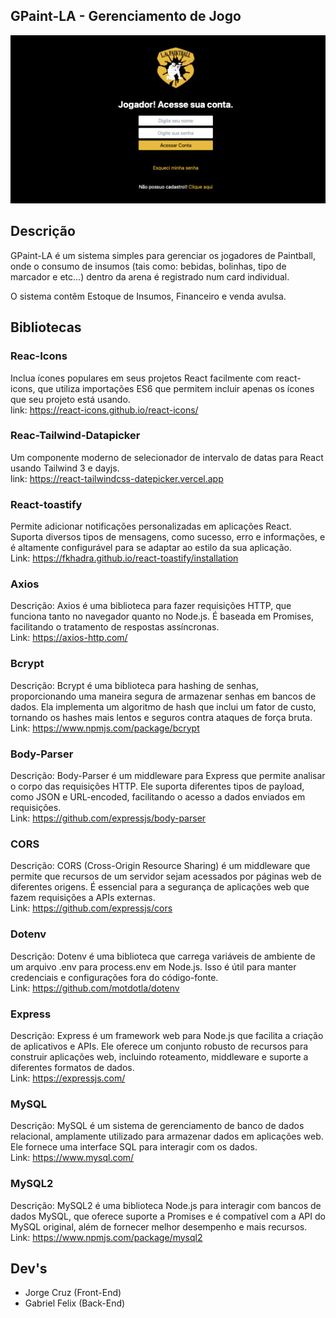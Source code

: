 ## GPaint-LA - Gerenciamento de Jogo 

![L.A. Paintball](screen.png)

## Descrição
GPaint-LA é um sistema simples para gerenciar os jogadores de Paintball, onde o consumo de insumos (tais como: bebidas, bolinhas, tipo de marcador e etc...)  dentro da arena é registrado num card individual.

O sistema contêm Estoque de Insumos, Financeiro e venda avulsa.


## Bibliotecas

### Reac-Icons
Inclua ícones populares em seus projetos React facilmente com react-icons, que utiliza importações ES6 que permitem incluir apenas os ícones que seu projeto está usando.
<br/>
link: https://react-icons.github.io/react-icons/

### Reac-Tailwind-Datapicker
Um componente moderno de selecionador de intervalo de datas para React usando Tailwind 3 e dayjs.
<br/>
link: https://react-tailwindcss-datepicker.vercel.app

### React-toastify
Permite adicionar notificações personalizadas em aplicações React. Suporta diversos tipos de mensagens, como sucesso, erro e informações, e é altamente configurável para se adaptar ao estilo da sua aplicação.<br/>
Link: https://fkhadra.github.io/react-toastify/installation

### Axios
Descrição: Axios é uma biblioteca para fazer requisições HTTP, que funciona tanto no navegador quanto no Node.js. É baseada em Promises, facilitando o tratamento de respostas assíncronas.<br/>
Link: https://axios-http.com/

### Bcrypt
Descrição: Bcrypt é uma biblioteca para hashing de senhas, proporcionando uma maneira segura de armazenar senhas em bancos de dados. Ela implementa um algoritmo de hash que inclui um fator de custo, tornando os hashes mais lentos e seguros contra ataques de força bruta.<br/>
Link: https://www.npmjs.com/package/bcrypt

### Body-Parser
Descrição: Body-Parser é um middleware para Express que permite analisar o corpo das requisições HTTP. Ele suporta diferentes tipos de payload, como JSON e URL-encoded, facilitando o acesso a dados enviados em requisições.<br/>
Link: https://github.com/expressjs/body-parser

### CORS
Descrição: CORS (Cross-Origin Resource Sharing) é um middleware que permite que recursos de um servidor sejam acessados por páginas web de diferentes origens. É essencial para a segurança de aplicações web que fazem requisições a APIs externas.<br/>
Link: https://github.com/expressjs/cors

### Dotenv
Descrição: Dotenv é uma biblioteca que carrega variáveis de ambiente de um arquivo .env para process.env em Node.js. Isso é útil para manter credenciais e configurações fora do código-fonte.<br/>
Link: https://github.com/motdotla/dotenv

### Express
Descrição: Express é um framework web para Node.js que facilita a criação de aplicativos e APIs. Ele oferece um conjunto robusto de recursos para construir aplicações web, incluindo roteamento, middleware e suporte a diferentes formatos de dados.<br/>
Link: https://expressjs.com/

### MySQL
Descrição: MySQL é um sistema de gerenciamento de banco de dados relacional, amplamente utilizado para armazenar dados em aplicações web. Ele fornece uma interface SQL para interagir com os dados.<br/>
Link: https://www.mysql.com/

### MySQL2
Descrição: MySQL2 é uma biblioteca Node.js para interagir com bancos de dados MySQL, que oferece suporte a Promises e é compatível com a API do MySQL original, além de fornecer melhor desempenho e mais recursos.<br/>
Link: https://www.npmjs.com/package/mysql2

## Dev's
- Jorge Cruz (Front-End)
- Gabriel Felix (Back-End)